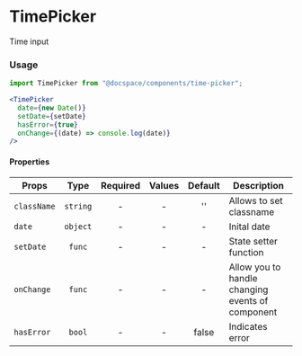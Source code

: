 # TimePicker

Time input

### Usage

```js
import TimePicker from "@docspace/components/time-picker";
```

```jsx
<TimePicker
  date={new Date()}
  setDate={setDate}
  hasError={true}
  onChange={(date) => console.log(date)}
/>
```

#### Properties

| Props          |      Type      | Required |    Values     |          Default          | Description                                                  |
| -------------- | :------------: | :------: | :-----------: | :-----------------------: | ------------------------------------------------------------ |
| `className`    |    `string`    |    -     |       -       |             ''            | Allows to set classname                                      |
| `date`         |    `object`    |    -     |       -       |             -             | Inital date                                                  |
| `setDate`      |     `func`     |    -     |       -       |             -             | State setter function                                        |
| `onChange`     |     `func`     |    -     |       -       |             -             | Allow you to handle changing events of component             |
| `hasError`     |     `bool`     |    -     |       -       |           false           | Indicates error                                              |
